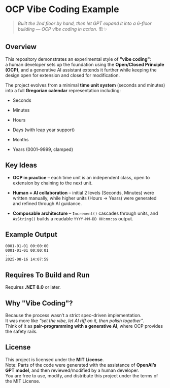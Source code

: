 OCP Vibe Coding Example
=======================

> _Built the 2nd floor by hand, then let GPT expand it into a 6-floor building — OCP vibe coding in action._ 🏗️✨

Overview
--------

This repository demonstrates an experimental style of **"vibe coding"**:  
a human developer sets up the foundation using the **Open/Closed Principle (OCP)**, and a generative AI assistant extends it further while keeping the design open for extension and closed for modification.

The project evolves from a minimal **time unit system** (seconds and minutes) into a full **Gregorian calendar** representation including:

*   Seconds
    
*   Minutes
    
*   Hours
    
*   Days (with leap year support)
    
*   Months
    
*   Years (0001–9999, clamped)
    

Key Ideas
---------

*   **OCP in practice** – each time unit is an independent class, open to extension by chaining to the next unit.
    
*   **Human + AI collaboration** – initial 2 levels (Seconds, Minutes) were written manually, while higher units (Hours → Years) were generated and refined through AI guidance.
    
*   **Composable architecture** – `Increment()` cascades through units, and `AsString()` builds a readable `YYYY-MM-DD HH:mm:ss` output.
    

Example Output
--------------

```text
0001-01-01 00:00:00
0001-01-01 00:00:01
...
2025-08-16 14:07:59
```

Requires To Build and Run
----------

Requires **.NET 8.0** or later.

Why "Vibe Coding"?
------------------

Because the process wasn’t a strict spec-driven implementation.  
It was more like _“set the vibe, let AI riff on it, then polish together”_.  
Think of it as **pair-programming with a generative AI**, where OCP provides the safety rails.

License
-------

This project is licensed under the **MIT License**.  
Note: Parts of the code were generated with the assistance of **OpenAI’s GPT model**, and then reviewed/modified by a human developer.  
You are free to use, modify, and distribute this project under the terms of the MIT License.

